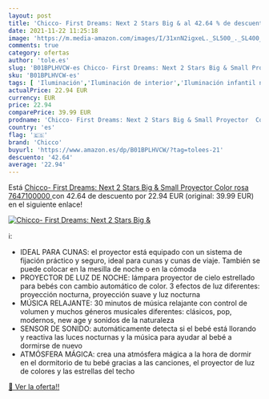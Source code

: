 ```yaml
---
layout: post
title: 'Chicco- First Dreams: Next 2 Stars Big & al 42.64 % de descuento'
date: 2021-11-22 11:25:18
image: 'https://m.media-amazon.com/images/I/31xnN2igxeL._SL500_._SL400_.jpg'
comments: true
category: ofertas
author: 'tole.es'
slug: 'B01BPLHVCW-es Chicco- First Dreams: Next 2 Stars Big & Small Proyector...'
sku: 'B01BPLHVCW-es'
tags: [ 'Iluminación','Iluminación de interior','Iluminación infantil nocturna','Lámparas e iluminación infantil','chicco','chicco-', ]
actualPrice: 22.94 EUR
currency: EUR
price: 22.94
comparePrice: 39.99 EUR
prodname: 'Chicco- First Dreams: Next 2 Stars Big & Small Proyector  Color rosa  7647100000 '
country: 'es'
flag: '🇪🇸'
brand: 'Chicco'
buyurl: 'https://www.amazon.es/dp/B01BPLHVCW/?tag=tolees-21'
descuento: '42.64'
average: '22.94'
---
```


Está [Chicco- First Dreams: Next 2 Stars Big & Small Proyector  Color rosa  7647100000 ](https://www.amazon.es/dp/B01BPLHVCW/?tag=tolees-21) con 42.64 de descuento por 22.94 EUR (original: 39.99 EUR) en el siguiente enlace!

[![Chicco- First Dreams: Next 2 Stars Big &](https://m.media-amazon.com/images/I/31xnN2igxeL._SL500_._SL400_.jpg)](https://www.amazon.es/dp/B01BPLHVCW/?tag=tolees-21)

ℹ️:

- IDEAL PARA CUNAS: el proyector está equipado con un sistema de fijación práctico y seguro, ideal para cunas y cunas de viaje. También se puede colocar en la mesilla de noche o en la cómoda
- PROYECTOR DE LUZ DE NOCHE: lámpara proyector de cielo estrellado para bebés con cambio automático de color. 3 efectos de luz diferentes: proyección nocturna, proyección suave y luz nocturna
- MÚSICA RELAJANTE: 30 minutos de música relajante con control de volumen y muchos géneros musicales diferentes: clásicos, pop, modernos, new age y sonidos de la naturaleza
- SENSOR DE SONIDO: automáticamente detecta si el bebé está llorando y reactiva las luces nocturnas y la música para ayudar al bebé a dormirse de nuevo
- ATMÓSFERA MÁGICA: crea una atmósfera mágica a la hora de dormir en el dormitorio de tu bebé gracias a las canciones, el proyector de luz de colores y las estrellas del techo

[🛒 Ver la oferta!!](https://www.amazon.es/dp/B01BPLHVCW/?tag=tolees-21)
